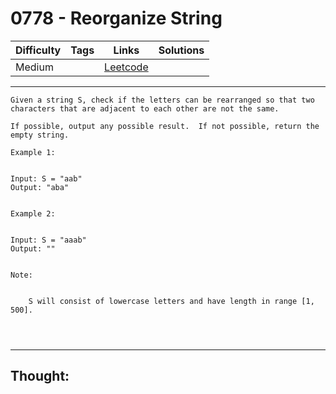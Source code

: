 # 0778 - Reorganize String

Difficulty  | Tags | Links | Solutions
----------- | ---- | ----- | -----
Medium |  | [Leetcode](https://leetcode.com/problems/reorganize-string/description/) |


-----------

```
Given a string S, check if the letters can be rearranged so that two characters that are adjacent to each other are not the same.

If possible, output any possible result.  If not possible, return the empty string.

Example 1:


Input: S = "aab"
Output: "aba"


Example 2:


Input: S = "aaab"
Output: ""


Note:


	S will consist of lowercase letters and have length in range [1, 500].


 
```

-----------

## Thought:
